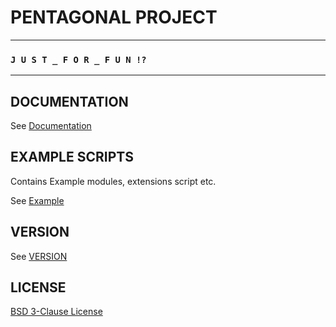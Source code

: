 # PENTAGONAL PROJECT


--- 


### `J U S T _ F O R _ F U N !?`


---


## DOCUMENTATION

See [Documentation](_docs)


## EXAMPLE SCRIPTS

Contains Example modules, extensions script etc.

See [Example](_example)


## VERSION
See [VERSION](VERSION)


## LICENSE
[BSD 3-Clause License](LICENSE)
